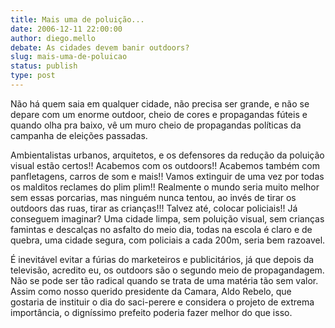 ```yaml
---
title: Mais uma de poluição...
date: 2006-12-11 22:00:00
author: diego.mello
debate: As cidades devem banir outdoors?
slug: mais-uma-de-poluicao
status: publish 
type: post
---
```


Não há quem saia em qualquer cidade, não precisa ser grande, e não se depare com um enorme outdoor, cheio de cores e propagandas fúteis e quando olha pra baixo, vê um muro cheio de propagandas políticas da campanha de eleições passadas.   

 Ambientalistas urbanos, arquitetos, e os defensores da redução da poluição visual estão certos!! Acabemos com os outdoors!! Acabemos também com panfletagens, carros de som e mais!! Vamos extinguir de uma vez por todas os malditos reclames do plim plim!! Realmente o mundo seria muito melhor sem essas porcarias, mas ninguém nunca tentou, ao invés de tirar os outdoors das ruas, tirar as crianças!!! Talvez até, colocar policiais!! Já conseguem imaginar? Uma cidade limpa, sem poluição visual, sem crianças famintas e descalças no asfalto do meio dia, todas na escola é claro e de quebra, uma cidade segura, com policiais a cada 200m, seria bem razoavel.   

 É inevitável evitar a fúrias do marketeiros e publicitários, já que depois da televisão, acredito eu, os outdoors são o segundo meio de propagandagem. Não se pode ser tão radical quando se trata de uma matéria tão sem valor. Assim como nosso querido presidente da Camara, Aldo Rebelo, que gostaria de instituir o dia do saci-perere e considera o projeto de extrema importância, o digníssimo prefeito poderia fazer melhor do que isso.

